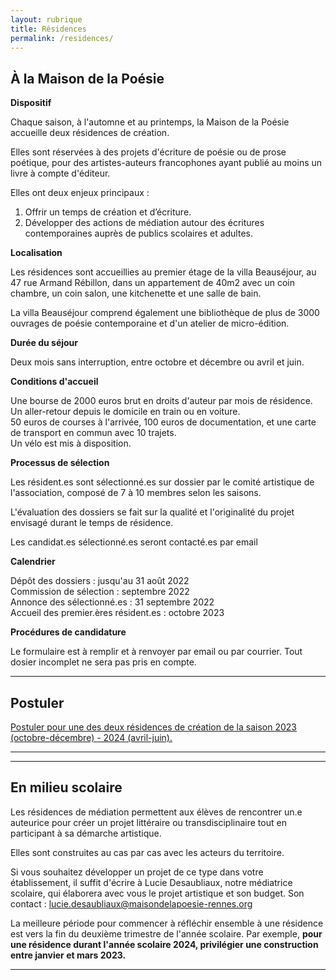 ```yaml
---
layout: rubrique
title: Résidences
permalink: /residences/
---
```

## À la Maison de la Poésie

**Dispositif**

Chaque saison, à l'automne et au printemps, la Maison de la Poésie accueille deux résidences de création.

Elles sont réservées à des projets d'écriture de poésie ou de prose poétique, pour des artistes-auteurs francophones ayant publié au moins un livre à compte d'éditeur. 

Elles ont deux enjeux principaux :

1. Offrir un temps de création et d’écriture.
2. Développer des actions de médiation autour des écritures contemporaines auprès de publics scolaires et adultes.

**Localisation**

Les résidences sont accueillies au premier étage de la villa Beauséjour, au 47 rue Armand Rébillon, dans un appartement de 40m2 avec un coin chambre, un coin salon, une kitchenette et une salle de bain.

La villa Beauséjour comprend également une bibliothèque de plus de 3000 ouvrages de poésie contemporaine et d'un atelier de micro-édition. 

**Durée du séjour**

Deux mois sans interruption, entre octobre et décembre ou avril et juin.

**Conditions d'accueil**

Une bourse de 2000 euros brut en droits d'auteur par mois de résidence.  
Un aller-retour depuis le domicile en train ou en voiture.  
50 euros de courses à l'arrivée, 100 euros de documentation, et une carte de transport en commun avec 10 trajets.  
Un vélo est mis à disposition.

**Processus de sélection**

Les résident.es sont sélectionné.es sur dossier par le comité artistique de l'association, composé de 7 à 10 membres selon les saisons.

L'évaluation des dossiers se fait sur la qualité et l'originalité du projet envisagé durant le temps de résidence.

Les candidat.es sélectionné.es seront contacté.es par email 

**Calendrier**

Dépôt des dossiers : jusqu'au 31 août 2022  
Commission de sélection : septembre 2022  
Annonce des sélectionné.es : 31 septembre 2022  
Accueil des premier.ères résident.es : octobre 2023

**Procédures de candidature**

Le formulaire est à remplir et à renvoyer par email ou par courrier. Tout dosier incomplet ne sera pas pris en compte.

---

## Postuler

[Postuler pour une des deux résidences de création de la saison 2023 (octobre-décembre) - 2024 (avril-juin).](https://maisondelapoesierennes.netlify.app/appel/2022/05/02/appels-residences-23-24.html)

---

<div id="list_res"></div>

- - -

## En milieu scolaire

Les résidences de médiation permettent aux élèves de rencontrer un.e auteurice pour créer un projet littéraire ou transdisciplinaire tout en participant à sa démarche artistique.

Elles sont construites au cas par cas avec les acteurs du territoire.

Si vous souhaitez développer un projet de ce type dans votre établissement, il suffit d'écrire à Lucie Desaubliaux, notre médiatrice scolaire, qui élaborera avec vous le projet artistique et son budget. Son contact : lucie.desaubliaux@maisondelapoesie-rennes.org

La meilleure période pour commencer à réfléchir ensemble à une résidence est vers la fin du deuxième trimestre de l'année scolaire. Par exemple, **pour une résidence durant l'année scolaire 2024, privilégier une construction entre janvier et mars 2023.**

---

<div id="list_res_scol"></div>